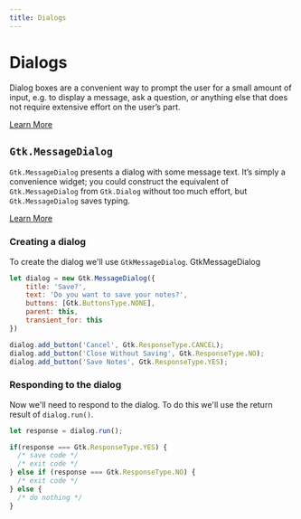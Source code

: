 ```yaml
---
title: Dialogs
---
```


# Dialogs

Dialog boxes are a convenient way to prompt the user for a small amount
of input, e.g. to display a message, ask a question, or anything else
that does not require extensive effort on the user’s part.

[Learn More](https://gjs-docs.gnome.org/gtk30/gtk.dialog)

## `Gtk.MessageDialog`

`Gtk.MessageDialog` presents a dialog with some message text. It’s simply a convenience widget; you could construct the equivalent of `Gtk.MessageDialog` from `Gtk.Dialog` without too much effort, but `Gtk.MessageDialog` saves typing.

[Learn More](https://gjs-docs.gnome.org/gtk30/gtk.messagedialog)

### Creating a dialog

To create the dialog we'll use `GtkMessageDialog`. GtkMessageDialog 

```js
let dialog = new Gtk.MessageDialog({
    title: 'Save?',
    text: 'Do you want to save your notes?',
    buttons: [Gtk.ButtonsType.NONE],
    parent: this,
    transient_for: this
})

dialog.add_button('Cancel', Gtk.ResponseType.CANCEL);
dialog.add_button('Close Without Saving', Gtk.ResponseType.NO);
dialog.add_button('Save Notes', Gtk.ResponseType.YES);
```

### Responding to the dialog

Now we'll need to respond to the dialog. To do this we'll use the return result of `dialog.run()`.

```js
let response = dialog.run();

if(response === Gtk.ResponseType.YES) {
  /* save code */
  /* exit code */
} else if (response === Gtk.ResponseType.NO) {
  /* exit code */
} else {
  /* do nothing */
}
```
